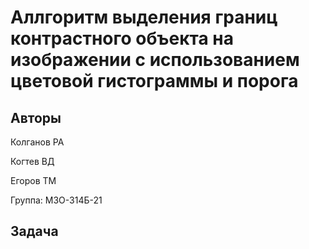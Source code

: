 # Аллгоритм выделения границ контрастного объекта на изображении с использованием цветовой гистограммы и порога

## Авторы
Колганов РА

Когтев ВД

Егоров ТМ

Группа: М3О-314Б-21
## Задача
